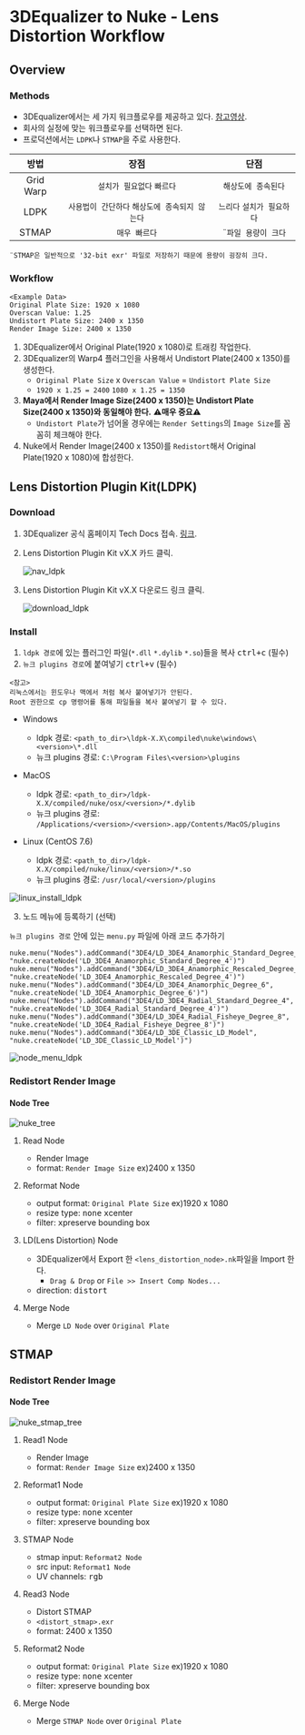 # 3DEqualizer to Nuke - Lens Distortion Workflow

## Overview

### Methods

- 3DEqualizer에서는 세 가지 워크플로우를 제공하고 있다. [참고영상](https://www.youtube.com/watch?v=khMwtfmynac).
- 회사의 실정에 맞는 워크플로우를 선택하면 된다.
- 프로덕션에서는 `LDPK`나 `STMAP`을 주로 사용한다.

| 방법 | 장점 | 단점 |
| :---: | :---: | :---: |
| Grid Warp | `설치가 필요없다` `빠르다` | `해상도에 종속된다` |
| LDPK | `사용법이 간단하다` `해상도에 종속되지 않는다` | `느리다` `설치가 필요하다` |
| STMAP | `매우 빠르다` | `¨파일 용량이 크다` |

`¨STMAP은 일반적으로 '32-bit exr' 파일로 저장하기 때문에 용량이 굉장히 크다.`

### Workflow

```
<Example Data>
Original Plate Size: 1920 x 1080
Overscan Value: 1.25
Undistort Plate Size: 2400 x 1350
Render Image Size: 2400 x 1350
```

1. 3DEqualizer에서 Original Plate(1920 x 1080)로 트래킹 작업한다.
1. 3DEqualizer의 Warp4 플러그인을 사용해서 Undistort Plate(2400 x 1350)를 생성한다.
    - `Original Plate Size` x `Overscan Value` = `Undistort Plate Size`
    - `1920 x 1.25 = 2400` `1080 x 1.25 = 1350`
1. **Maya에서 Render Image Size(2400 x 1350)는 Undistort Plate Size(2400 x 1350)와 동일해야 한다.** :warning:**매우 중요**:warning:
    - `Undistort Plate`가 넘어올 경우에는 `Render Settings`의 `Image Size`를 꼼꼼히 체크해야 한다.
1. Nuke에서 Render Image(2400 x 1350)를 `Redistort`해서 Original Plate(1920 x 1080)에 합성한다.

## Lens Distortion Plugin Kit(LDPK)

### Download

1. 3DEqualizer 공식 홈페이지 Tech Docs 접속. [링크](https://www.3dequalizer.com/index.php?site=tech_docs).

1. Lens Distortion Plugin Kit vX.X 카드 클릭.

    ![nav_ldpk](imgs/nav_ldpk.png)

1. Lens Distortion Plugin Kit vX.X 다운로드 링크 클릭.

    ![download_ldpk](imgs/download_ldpk.png)

### Install

1. `ldpk 경로`에 있는 플러그인 파일(`*.dll` `*.dylib` `*.so`)들을 복사 <kbd>ctrl+c</kbd> (필수)
2. `뉴크 plugins 경로`에 붙여넣기 <kbd>ctrl+v</kbd> (필수)

```
<참고>
리눅스에서는 윈도우나 맥에서 처럼 복사 붙여넣기가 안된다.
Root 권한으로 cp 명령어를 통해 파일들을 복사 붙여넣기 할 수 있다.
```

- Windows
    - ldpk 경로: `<path_to_dir>\ldpk-X.X\compiled\nuke\windows\<version>\*.dll`
    - 뉴크 plugins 경로: `C:\Program Files\<version>\plugins`

- MacOS
    - ldpk 경로: `<path_to_dir>/ldpk-X.X/compiled/nuke/osx/<version>/*.dylib`
    - 뉴크 plugins 경로: `/Applications/<version>/<version>.app/Contents/MacOS/plugins`

- Linux (CentOS 7.6)
    - ldpk 경로: `<path_to_dir>/ldpk-X.X/compiled/nuke/linux/<version>/*.so`
    - 뉴크 plugins 경로: `/usr/local/<version>/plugins`
    
![linux_install_ldpk](imgs/linux_install_ldpk.png)

3. 노드 메뉴에 등록하기 (선택)

`뉴크 plugins 경로` 안에 있는 `menu.py` 파일에 아래 코드 추가하기

```
nuke.menu("Nodes").addCommand("3DE4/LD_3DE4_Anamorphic_Standard_Degree_4", "nuke.createNode('LD_3DE4_Anamorphic_Standard_Degree_4')")
nuke.menu("Nodes").addCommand("3DE4/LD_3DE4_Anamorphic_Rescaled_Degree_4", "nuke.createNode('LD_3DE4_Anamorphic_Rescaled_Degree_4')")
nuke.menu("Nodes").addCommand("3DE4/LD_3DE4_Anamorphic_Degree_6", "nuke.createNode('LD_3DE4_Anamorphic_Degree_6')")
nuke.menu("Nodes").addCommand("3DE4/LD_3DE4_Radial_Standard_Degree_4", "nuke.createNode('LD_3DE4_Radial_Standard_Degree_4')")
nuke.menu("Nodes").addCommand("3DE4/LD_3DE4_Radial_Fisheye_Degree_8", "nuke.createNode('LD_3DE4_Radial_Fisheye_Degree_8')")
nuke.menu("Nodes").addCommand("3DE4/LD_3DE_Classic_LD_Model", "nuke.createNode('LD_3DE_Classic_LD_Model')")
```

![node_menu_ldpk](imgs/node_menu_ldpk.png)


### Redistort Render Image

#### Node Tree

![nuke_tree](imgs/nuke_tree.png)

1. Read Node
    - Render Image
    - format: `Render Image Size` ex)2400 x 1350

1. Reformat Node
    - output format: `Original Plate Size` ex)1920 x 1080
    - resize type: <kbd>none</kbd>  <kbd>x</kbd>center
    - filter: <kbd>x</kbd>preserve bounding box

1. LD(Lens Distortion) Node
    - 3DEqualizer에서 Export 한 `<lens_distortion_node>.nk`파일을 Import 한다.
        - `Drag & Drop` or `File >> Insert Comp Nodes...`
    - direction: <kbd>distort</kbd>

1. Merge Node
    - Merge `LD Node` over `Original Plate`

## STMAP

### Redistort Render Image

#### Node Tree

![nuke_stmap_tree](imgs/nuke_stmap_tree.png)

1. Read1 Node
    - Render Image
    - format: `Render Image Size` ex)2400 x 1350

1. Reformat1 Node
    - output format: `Original Plate Size` ex)1920 x 1080
    - resize type: <kbd>none</kbd>  <kbd>x</kbd>center
    - filter: <kbd>x</kbd>preserve bounding box    

1. STMAP Node
    - stmap input: `Reformat2 Node`
    - src input: `Reformat1 Node`
    - UV channels: <kbd>rgb</kbd>
    
1. Read3 Node
    - Distort STMAP
    - `<distort_stmap>.exr`
    - format: 2400 x 1350
    
1. Reformat2 Node
    - output format: `Original Plate Size` ex)1920 x 1080
    - resize type: <kbd>none</kbd>  <kbd>x</kbd>center
    - filter: <kbd>x</kbd>preserve bounding box    
    
1. Merge Node
    - Merge `STMAP Node` over `Original Plate`
